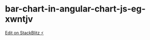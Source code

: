 # bar-chart-in-angular-chart-js-eg-xwntjv

[Edit on StackBlitz ⚡️](https://stackblitz.com/edit/bar-chart-in-angular-chart-js-eg-xwntjv)